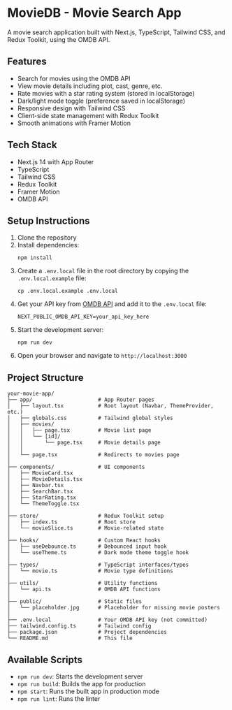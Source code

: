 # MovieDB - Movie Search App

A movie search application built with Next.js, TypeScript, Tailwind CSS, and Redux Toolkit, using the OMDB API.

## Features

- Search for movies using the OMDB API
- View movie details including plot, cast, genre, etc.
- Rate movies with a star rating system (stored in localStorage)
- Dark/light mode toggle (preference saved in localStorage)
- Responsive design with Tailwind CSS
- Client-side state management with Redux Toolkit
- Smooth animations with Framer Motion

## Tech Stack

- Next.js 14 with App Router
- TypeScript
- Tailwind CSS
- Redux Toolkit
- Framer Motion
- OMDB API

## Setup Instructions

1. Clone the repository
2. Install dependencies:
   ```
   npm install
   ```
3. Create a `.env.local` file in the root directory by copying the `.env.local.example` file:
   ```
   cp .env.local.example .env.local
   ```
4. Get your API key from [OMDB API](https://www.omdbapi.com/apikey.aspx) and add it to the `.env.local` file:
   ```
   NEXT_PUBLIC_OMDB_API_KEY=your_api_key_here
   ```
5. Start the development server:
   ```
   npm run dev
   ```
6. Open your browser and navigate to `http://localhost:3000`

## Project Structure

```
your-movie-app/
├── app/                     # App Router pages
│   ├── layout.tsx           # Root layout (Navbar, ThemeProvider, etc.)
│   ├── globals.css          # Tailwind global styles
│   ├── movies/
│   │   ├── page.tsx         # Movie list page
│   │   └── [id]/
│   │       └── page.tsx     # Movie details page
│   │
│   └── page.tsx             # Redirects to movies page
│
├── components/              # UI components
│   ├── MovieCard.tsx
│   ├── MovieDetails.tsx
│   ├── Navbar.tsx
│   ├── SearchBar.tsx
│   ├── StarRating.tsx
│   └── ThemeToggle.tsx
│
├── store/                   # Redux Toolkit setup
│   ├── index.ts             # Root store
│   └── movieSlice.ts        # Movie-related state
│
├── hooks/                   # Custom React hooks
│   ├── useDebounce.ts       # Debounced input hook
│   └── useTheme.ts          # Dark mode theme toggle hook
│
├── types/                   # TypeScript interfaces/types
│   └── movie.ts             # Movie type definitions
│
├── utils/                   # Utility functions
│   └── api.ts               # OMDB API functions
│
├── public/                  # Static files
│   └── placeholder.jpg      # Placeholder for missing movie posters
│
├── .env.local               # Your OMDB API key (not committed)
├── tailwind.config.ts       # Tailwind config
├── package.json             # Project dependencies
└── README.md                # This file
```

## Available Scripts

- `npm run dev`: Starts the development server
- `npm run build`: Builds the app for production
- `npm start`: Runs the built app in production mode
- `npm run lint`: Runs the linter 